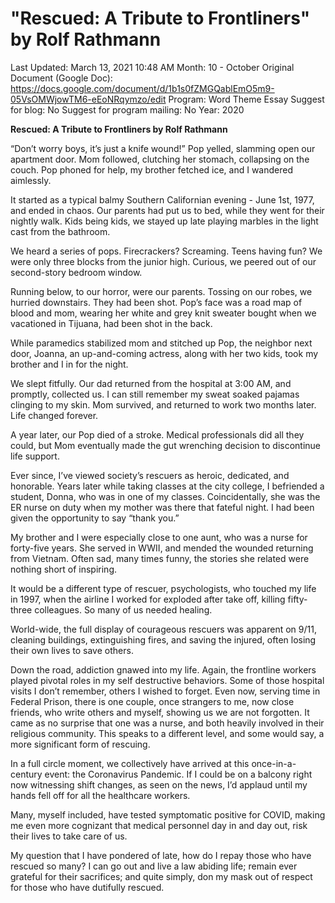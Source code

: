 # "Rescued: A Tribute to Frontliners" by Rolf Rathmann

Last Updated: March 13, 2021 10:48 AM
Month: 10 - October
Original Document (Google Doc): https://docs.google.com/document/d/1b1s0fZMGQablEmO5m9-05VsOMWjowTM6-eEoNRqymzo/edit
Program: Word Theme Essay
Suggest for blog: No
Suggest for program mailing: No
Year: 2020

**Rescued: A Tribute to Frontliners by Rolf Rathmann**

“Don’t worry boys, it’s just a knife wound!” Pop yelled, slamming open our apartment door. Mom followed, clutching her stomach, collapsing on the couch. Pop phoned for help, my brother fetched ice, and I wandered aimlessly.

It started as a typical balmy Southern Californian evening - June 1st, 1977, and ended in chaos. Our parents had put us to bed, while they went for their nightly walk. Kids being kids, we stayed up late playing marbles in the light cast from the bathroom.

We heard a series of pops. Firecrackers? Screaming. Teens having fun? We were only three blocks from the junior high. Curious, we peered out of our second-story bedroom window.

Running below, to our horror, were our parents. Tossing on our robes, we hurried downstairs. They had been shot. Pop’s face was a road map of blood and mom, wearing her white and grey knit sweater bought when we vacationed in Tijuana, had been shot in the back.

While paramedics stabilized mom and stitched up Pop, the neighbor next door, Joanna, an up-and-coming actress, along with her two kids, took my brother and I in for the night.

We slept fitfully. Our dad returned from the hospital at 3:00 AM, and promptly, collected us. I can still remember my sweat soaked pajamas clinging to my skin. Mom survived, and returned to work two months later. Life changed forever.

A year later, our Pop died of a stroke. Medical professionals did all they could, but Mom eventually made the gut wrenching decision to discontinue life support.

Ever since, I’ve viewed society’s rescuers as heroic, dedicated, and honorable. Years later while taking classes at the city college, I befriended a student, Donna, who was in one of my classes. Coincidentally, she was the ER nurse on duty when my mother was there that fateful night. I had been given the opportunity to say “thank you.”

My brother and I were especially close to one aunt, who was a nurse for forty-five years. She served in WWII, and mended the wounded returning from Vietnam. Often sad, many times funny, the stories she related were nothing short of inspiring.

It would be a different type of rescuer, psychologists, who touched my life in 1997, when the airline I worked for exploded after take off, killing fifty-three colleagues. So many of us needed healing.

World-wide, the full display of courageous rescuers was apparent on 9/11, cleaning buildings, extinguishing fires, and saving the injured, often losing their own lives to save others.

Down the road, addiction gnawed into my life. Again, the frontline workers played pivotal roles in my self destructive behaviors. Some of those hospital visits I don’t remember, others I wished to forget. Even now, serving time in Federal Prison, there is one couple, once strangers to me, now close friends, who write others and myself, showing us we are not forgotten. It came as no surprise that one was a nurse, and both heavily involved in their religious community. This speaks to a different level, and some would say, a more significant form of rescuing.

In a full circle moment, we collectively have arrived at this once-in-a-century event: the Coronavirus Pandemic. If I could be on a balcony right now witnessing shift changes, as seen on the news, I’d applaud until my hands fell off for all the healthcare workers.

Many, myself included, have tested symptomatic positive for COVID, making me even more cognizant that medical personnel day in and day out, risk their lives to take care of us.

My question that I have pondered of late, how do I repay those who have rescued so many? I can go out and live a law abiding life; remain ever grateful for their sacrifices; and quite simply, don my mask out of respect for those who have dutifully rescued.